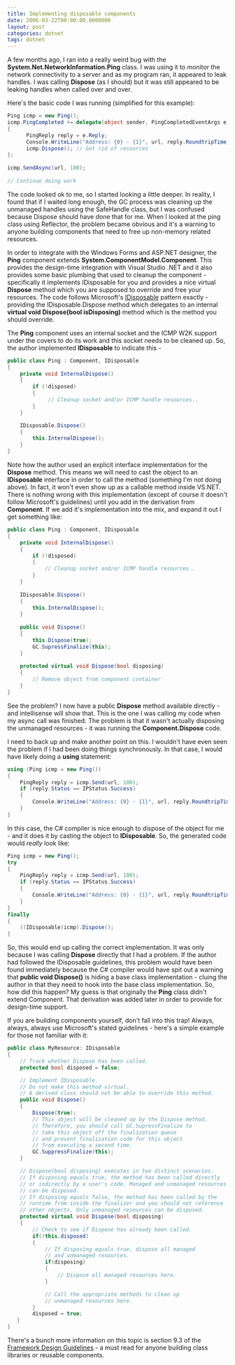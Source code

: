 ```yaml
---
title: Implementing disposable components
date: 2006-03-22T00:00:00.0000000
layout: post
categories: dotnet
tags: dotnet
---
```


A few months ago, I ran into a really weird bug with the **System.Net.NetworkInformation.Ping** class.  I was using it to monitor the network connectivity to a server and as my program ran, it appeared to leak handles.  I was calling **Dispose** (as I should) but it was still appeared to be leaking handles when called over and over. 

Here's the basic code I was running (simplified for this example):

```csharp
Ping icmp = new Ping();  
icmp.PingCompleted += delegate(object sender, PingCompletedEventArgs e)  
{  
      PingReply reply = e.Reply;  
      Console.WriteLine("Address: {0} - {1}", url, reply.RoundtripTime);  
      icmp.Dispose(); // Get rid of resources
};  
  
icmp.SendAsync(url, 100);  
  
// Continue doing work
```

The code looked ok to me, so I started looking a little deeper.  In reality, I found that if I waited long enough, the GC process was cleaning up the unmanaged handles using the SafeHandle class, but I was confused because Dispose should have done that for me. When I looked at the ping class using Reflector, the problem became obvious and it's a warning to anyone building components that need to free up non-memory related resources.

In order to integrate with the Windows Forms and ASP.NET designer, the **Ping** component extends **System.ComponentModel.Component**.  This provides the design-time integration with Visual Studio .NET and it also provides some basic plumbing that used to cleanup the component - specifically it implements IDisposable for you and provides a nice virtual **Dispose** method which you are supposed to override and free your resources.  The code follows Microsoft's [IDisposable](http://msdn.microsoft.com/en-us/library/system.idisposable(v=vs.110).aspx) pattern exactly - providing the IDisposable.Dispose method which delegates to an internal **virtual void Dispose(bool isDisposing)** method which is the method you should override.

The **Ping** component uses an internal socket and the ICMP W2K support under the covers to do its work and this socket needs to be cleaned up.  So, the author implemented **IDisposable** to indicate this -

```csharp
public class Ping : Component, IDisposable  
{  
    private void InternalDispose()  
    {  
        if (!disposed)  
        {  
             // Cleanup socket and/or ICMP handle resources..  
        }  
    }  

    IDisposable.Dispose()  
    {  
        this.InternalDispose();  
    }  
}
```

Note how the author used an explicit interface implementation for the **Dispose** method.  This means we will need to cast the object to an **IDisposable** interface in order to call the method (something I'm not doing above).  In fact, it won't even show up as a callable method inside VS.NET.  There is nothing wrong with this implementation (except of course it doesn't follow Microsoft's guidelines) until you add in the derivation from **Component**.  If we add it's implementation into the mix, and expand it out I get something like:

```csharp
public class Ping : Component, IDisposable  
{  
    private void InternalDispose()  
    {  
        if (!disposed)  
        {  
            // Cleanup socket and/or ICMP handle resources..  
        }
    }  
  
    IDisposable.Dispose()  
    {  
        this.InternalDispose();  
    }  
  
    public void Dispose()  
    {  
        this.Dispose(true);  
        GC.SupressFinalize(this);  
    }  
  
    protected virtual void Dispose(bool disposing)  
    {  
        // Remove object from component container
    }  
}
```

See the problem?  I now have a public **Dispose** method available directly - and intellisense will show that.  This is the one I was calling my code when my async call was finished.  The problem is that it wasn't actually disposing the unmanaged resources - it was running the **Component.Dispose** code.

I need to back up and make another point on this.  I wouldn't have even seen the problem if I had been doing things synchronously.  In that case, I would have likely doing a **using** statement:

```csharp
using (Ping icmp = new Ping())  
{  
    PingReply reply = icmp.Send(url, 100);  
    if (reply.Status == IPStatus.Success)  
    {  
        Console.WriteLine("Address: {0} - {1}", url, reply.RoundtripTime);  
    }  
}
```

In this case, the C# compiler is nice enough to dispose of the object for me - and it does it by casting the object to **IDisposable**.  So, the generated code would _really_ look like:

```csharp
Ping icmp = new Ping();  
try  
{  
    PingReply reply = icmp.Send(url, 100);  
    if (reply.Status == IPStatus.Success)  
    {  
        Console.WriteLine("Address: {0} - {1}", url, reply.RoundtripTime);  
    }  
}  
finally  
{  
    ((IDisposable)icmp).Dispose();  
}
```

So, this would end up calling the correct implementation.  It was only because I was calling **Dispose** directly that I had a problem.  If the author had followed the IDisposable guidelines, this problem would have been found immediately because the C# compiler would have spit out a warning that **public void Dispose()** is hiding a base class implementation - cluing the author in that they need to hook into the base class implementation.  So, how did this happen?  My guess is that originally the **Ping** class didn't extend Component.  That derivation was added later in order to provide for design-time support.

If you are building components yourself, don't fall into this trap!  Always, always, always use Microsoft's stated guidelines - here's a simple example for those not familiar with it:

```csharp
public class MyResource: IDisposable  
{  
    // Track whether Dispose has been called.  
    protected bool disposed = false;  

    // Implement IDisposable.  
    // Do not make this method virtual.  
    // A derived class should not be able to override this method.  
    public void Dispose()  
    {  
        Dispose(true);  
        // This object will be cleaned up by the Dispose method.  
        // Therefore, you should call GC.SupressFinalize to  
        // take this object off the finalization queue  
        // and prevent finalization code for this object  
        // from executing a second time.  
        GC.SuppressFinalize(this);  
    }

    // Dispose(bool disposing) executes in two distinct scenarios.  
    // If disposing equals true, the method has been called directly  
    // or indirectly by a user's code. Managed and unmanaged resources  
    // can be disposed.  
    // If disposing equals false, the method has been called by the  
    // runtime from inside the finalizer and you should not reference  
    // other objects. Only unmanaged resources can be disposed.  
    protected virtual void Dispose(bool disposing)  
    {  
        // Check to see if Dispose has already been called.  
        if(!this.disposed)  
        {  
            // If disposing equals true, dispose all managed  
            // and unmanaged resources.  
            if(disposing)  
            {  
                // Dispose all managed resources here.  
            }  

            // Call the appropriate methods to clean up  
            // unmanaged resources here.  
        }  
        disposed = true;  
   }  
}  
```

There's a bunch more information on this topic is section 9.3 of the [Framework Design Guidelines](http://www.amazon.com/gp/product/0321246756/sr=8-1/qid=1143055197/ref=pd_bbs_1/002-4294371-8914451?%5Fencoding=UTF8) - a must read for anyone building class libraries or reusable components.
